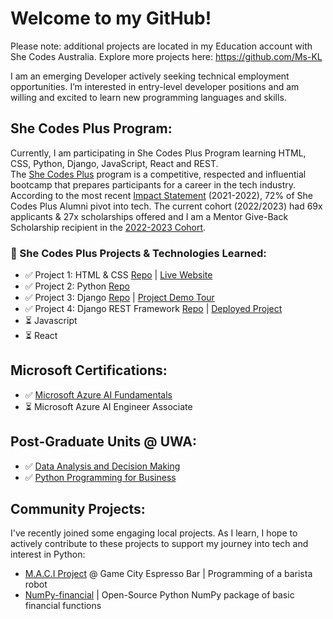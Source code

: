 # Welcome to my GitHub!

Please note: additional projects are located in my Education account with She Codes Australia. Explore more projects here: https://github.com/Ms-KL<br>

I am an emerging Developer actively seeking technical employment opportunities. I’m interested in entry-level developer positions and am willing and excited to learn new programming languages and skills.

## She Codes Plus Program:
Currently, I am participating in She Codes Plus Program learning HTML, CSS, Python, Django, JavaScript, React and REST. <br>The [She Codes Plus](https://shecodes.com.au/program/plus/) program is a competitive, respected and influential bootcamp that prepares participants for a career in the tech industry. According to the most recent [Impact Statement](https://shecodes.com.au/impact/) (2021-2022), 72% of She Codes Plus Alumni pivot into tech. The current cohort (2022/2023) had 69x applicants & 27x scholarships offered and I am a Mentor Give-Back Scholarship recipient in the [2022-2023 Cohort](https://shecodes.com.au/blog/introducing-the-she-codes-plus-cohort-for-perth-2022-2023/).

### 🌱 She Codes Plus Projects & Technologies Learned:
- ✅ Project 1: HTML & CSS [Repo](https://ms-kl.github.io/index.html) | [Live Website](https://ms-kl.github.io/)
- ✅ Project 2: Python [Repo](https://github.com/Ms-KL/she-codes-python-weather-project-Ms-KL)
- ✅ Project 3: Django [Repo](https://github.com/Ms-KL/she-codes-django-news-project-Ms-KL) | [Project Demo Tour](https://www.loom.com/share/fa6a7813a17f41b69c7a54d8ddf87a7a)
- ✅ Project 4: Django REST Framework [Repo](https://github.com/Ms-KL/she-codes-crowdfunding-api-project-Ms-KL) | [Deployed Project](https://icy-dew-540.fly.dev/)
- ⏳ Javascript
- ⏳ React

## Microsoft Certifications:
- ✅ [Microsoft
Azure AI Fundamentals](https://www.credly.com/badges/cf1a19d2-5f6e-49d2-9524-5eb88053f091/public_url)
- ⏳ Microsoft Azure AI Engineer Associate

## Post-Graduate Units @ UWA:
- ✅ [Data Analysis and Decision Making](https://handbooks.uwa.edu.au/unitdetails?code=MGMT5504)
- ✅ [Python Programming for Business](https://handbooks.uwa.edu.au/unitdetails?code=BUSN5101)

## Community Projects:
I've recently joined some engaging local projects. As I learn, I hope to actively contribute to these projects to support my journey into tech and interest in Python: 
-	[M.A.C.I Project](https://www.linkedin.com/posts/gamecityperth_testing-robotiq-universalrobots-activity-6950223074730348544-gWx0/) @ Game City Espresso Bar | Programming of a barista robot 
-	[NumPy-financial](https://numpy.org/numpy-financial) | Open-Source Python NumPy package of basic financial functions


<!-- ### Connect with me:
- 📧 [Email](mailto:thekristyleigh+githubcontact@gmail.com) -->
<!-- - 💼 [LinkedIn](https://www.linkedin.com/in/kristyleighgray/) -->

<!-- # Welcome to Kristy Leigh's GitHub

## OBJECTIVE: 
I am an emerging Developer and actively seeking a role in AI, Development and/or Data. I’m interested in entry level positions and willing and excited to learn new programming languages and skills.

## SUMMARY:

### <i> I'm an emerging developer interested in Python, AI, Data and Software / Game Development.</i>
Currently, I am participating in [She Codes Plus](https://shecodes.com.au/program/plus/) Program learning <b> HTML, CSS, Python, Django, React, REST and JavaScript</b>. I’m also learning Artificial Intelligence through self-learning platforms and Microsoft Certifications. 

In September 2022, I achieved the [Microsoft Azure AI Fundamentals Certification](https://www.credly.com/badges/cf1a19d2-5f6e-49d2-9524-5eb88053f091/), and I'm working towards Microsoft Azure AI Engineer Associate Certification. In 2021 I completed [Data Analysis and Decision Making](https://handbooks.uwa.edu.au/unitdetails?code=MGMT5504) & [Python Programming for Business](https://handbooks.uwa.edu.au/unitdetails?code=BUSN5101) units at UWA with excellent results, fuelling my passion for tech and data. 

In December 2022 I completed my [third She Codes Plus Project](https://www.loom.com/share/fa6a7813a17f41b69c7a54d8ddf87a7a), building a blog using Django, Python, HTML & CSS. 

### <i>I've recently joined some engaging local projects to supplement my learning in the She Codes Plus program. </i>
As I learn, I hope to actively contribute to these projects to support my journey into tech and interest in Python: 
* [M.A.C.I Project](https://www.linkedin.com/posts/gamecityperth_testing-robotiq-universalrobots-activity-6950223074730348544-gWx0/) @ Game City Espresso Bar | Programming of a barista robot 
* [NumPy-financial](https://numpy.org/numpy-financial) | Open-Source Python NumPy package of basic financial functions -->


<!--
**Ms-KL/Ms-KL** is a ✨ _special_ ✨ repository because its `README.md` (this file) appears on your GitHub profile.

Here are some ideas to get you started:

- 🔭 I’m currently working on ...
- 🌱 I’m currently learning ...
- 👯 I’m looking to collaborate on ...
- 🤔 I’m looking for help with ...
- 💬 Ask me about ...
- 📫 How to reach me: ...
- 😄 Pronouns: ...
- ⚡ Fun fact: ...
-->
